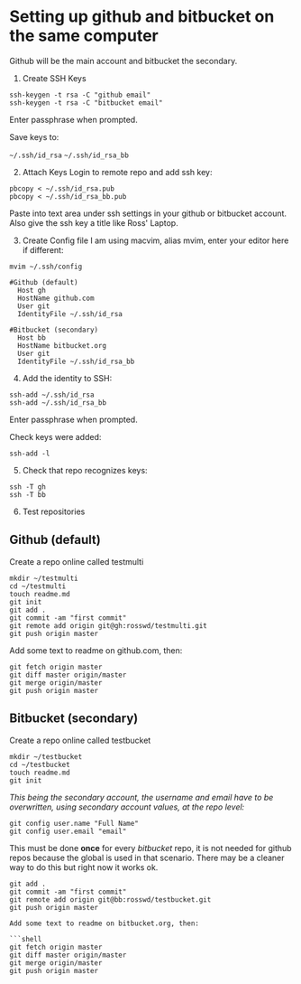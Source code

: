 # Setting up github and bitbucket on the same computer
Github will be the main account and bitbucket the secondary.

1. Create SSH Keys

```shell
ssh-keygen -t rsa -C "github email"
ssh-keygen -t rsa -C "bitbucket email"
```
Enter passphrase when prompted.

Save keys to:

`~/.ssh/id_rsa`
`~/.ssh/id_rsa_bb`

2. Attach Keys
Login to remote repo and add ssh key:

```shell
pbcopy < ~/.ssh/id_rsa.pub
pbcopy < ~/.ssh/id_rsa_bb.pub
```

Paste into text area under ssh settings in your github or bitbucket account.
Also give the ssh key a title like Ross' Laptop.

3. Create Config file
I am using macvim, alias mvim, enter your editor here if different:

`mvim ~/.ssh/config`

```vim
#Github (default)
  Host gh
  HostName github.com
  User git
  IdentityFile ~/.ssh/id_rsa

#Bitbucket (secondary)
  Host bb
  HostName bitbucket.org
  User git
  IdentityFile ~/.ssh/id_rsa_bb
```

4. Add the identity to SSH:

```shell
ssh-add ~/.ssh/id_rsa
ssh-add ~/.ssh/id_rsa_bb
```

Enter passphrase when prompted.

Check keys were added:

`ssh-add -l`

5. Check that repo recognizes keys:

```shell
ssh -T gh
ssh -T bb
```

6. Test repositories

## Github (default)
Create a repo online called testmulti

```shell
mkdir ~/testmulti
cd ~/testmulti
touch readme.md
git init
git add .
git commit -am "first commit"
git remote add origin git@gh:rosswd/testmulti.git
git push origin master
```

Add some text to readme on github.com, then:

```shell
git fetch origin master
git diff master origin/master
git merge origin/master
git push origin master
```

## Bitbucket (secondary)
Create a repo online called testbucket

```shell
mkdir ~/testbucket
cd ~/testbucket
touch readme.md
git init
```

*This being the secondary account, the username and email have to be
overwritten, using secondary account values, at the repo level:*

```shell
git config user.name "Full Name"
git config user.email "email"
```

This must be done **once** for every *bitbucket* repo, it is not needed for github
repos because the global is used in that scenario. There may be a cleaner way
to do this but right now it works ok.

```shell
git add .
git commit -am "first commit"
git remote add origin git@bb:rosswd/testbucket.git
git push origin master

Add some text to readme on bitbucket.org, then:

```shell
git fetch origin master
git diff master origin/master
git merge origin/master
git push origin master
```

